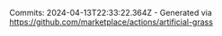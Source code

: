 Commits: 2024-04-13T22:33:22.364Z - Generated via https://github.com/marketplace/actions/artificial-grass
<br>
